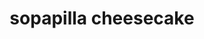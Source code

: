 ---
id: 5d8d25cf520bfa00141b5638
servings: 12
notes:
directions: 'preheat an oven to 350 degrees f (175 degrees c). prepare a 9x13 inch baking dish with cooking spray.

beat the cream cheese with 1 cup of sugar and the vanilla extract in a bowl until smooth.

unroll the cans of crescent roll dough
 and use a rolling pin to shape each piece into 9x13 inch rectangles. press one piece into the bottom of a 9x13 inch baking dish. evenly spread the cream cheese mixture into the baking dish
 then cover with the remaining piece of crescent dough.

stir together 3/4 cup of sugar
 cinnamon
 and butter. dot the mixture over the top of the cheesecake.

bake in the preheated oven until the crescent dough has puffed and turned golden brown
 about 30 minutes. remove from the oven and drizzle with honey. cool completely in the pan before cutting into 12 squares.'
ingredients: '2 (8 ounce) packages cream cheese
 softened
1 cup white sugar
1 teaspoon mexican vanilla extract
2 (8 ounce) cans refrigerated crescent rolls
3/4 cup white sugar
1 teaspoon ground cinnamon
1/2 cup butter
 room temperature
1/4 cup honey'
rating: 5
ease: easy
img:
category: dessert
href: 'https: //www.allrecipes.com/recipe/169305/sopapilla-cheesecake-pie/'
totalTime: 45 minutes
cookTime: 30 minutes
prepTime: 15 minutes
title: sopapilla cheesecake
slug: sopapilla-cheesecake
---